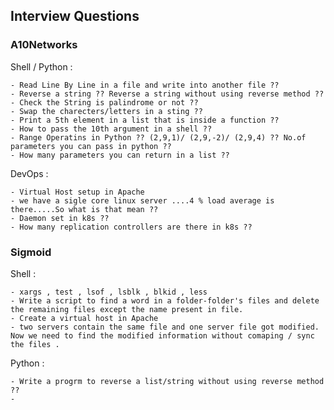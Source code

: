 ## Interview Questions


### A10Networks

Shell / Python : 
  
    - Read Line By Line in a file and write into another file ??
    - Reverse a string ?? Reverse a string without using reverse method ??
    - Check the String is palindrome or not ??
    - Swap the charecters/letters in a sting ??
    - Print a 5th element in a list that is inside a function ??
    - How to pass the 10th argument in a shell ??
    - Range Operatins in Python ?? (2,9,1)/ (2,9,-2)/ (2,9,4) ?? No.of parameters you can pass in python ??
    - How many parameters you can return in a list ??

DevOps : 

    - Virtual Host setup in Apache
    - we have a sigle core linux server ....4 % load average is there.....So what is that mean ??
    - Daemon set in k8s ??
    - How many replication controllers are there in k8s ??


### Sigmoid 

Shell :

    - xargs , test , lsof , lsblk , blkid , less 
    - Write a script to find a word in a folder-folder's files and delete the remaining files except the name present in file.
    - Create a virtual host in Apache
    - two servers contain the same file and one server file got modified. Now we need to find the modified information without comaping / sync         the files .
    
Python : 
    
    - Write a progrm to reverse a list/string without using reverse method ??
    - 
